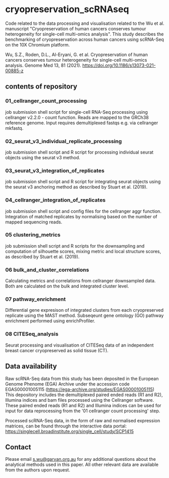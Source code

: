 # cryopreservation_scRNAseq
Code related to the data processing and visualisation related to the Wu et al. manuscript "Cryopreservation of human cancers conserves tumour heterogeneity for single-cell multi-omics analysis". This study describes the benchmarking of cryopreservation across human cancers using scRNA-Seq on the 10X Chromium platform. 

Wu, S.Z., Roden, D.L., Al-Eryani, G. et al. Cryopreservation of human cancers conserves tumour heterogeneity for single-cell multi-omics analysis. Genome Med 13, 81 (2021). https://doi.org/10.1186/s13073-021-00885-z

## contents of repository
### 01_cellranger_count_processing  
job submission shell script for single-cell RNA-Seq processing using cellranger v2.2.0 - count function. Reads are mapped to the GRCh38 reference genome. Input requires demultiplexed fastqs e.g. via cellranger mkfastq.


### 02_seurat_v3_individual_replicate_processing
job submission shell script and R script for processing individual seurat objects using the seurat v3 method.

### 03_seurat_v3_integration_of_replicates
job submission shell script and R script for integrating seurat objects using the seurat v3 anchoring method as described by Stuart et al. (2019).


### 04_cellranger_integration_of_replicates
job submission shell script and config files for the cellranger aggr function. Integration of matched replicates by normalising based on the number of mapped sequencing reads. 


### 05 clustering_metrics
job submission shell script and R scripts for the downsampling and computation of silhouette scores, mixing metric and local structure scores, as described by Stuart et al. (2019).


### 06 bulk_and_cluster_correlations 
Calculating metrics and correlations from cellranger downsampled data. Both are calculated on the bulk and integrated cluster level. 

### 07 pathway_enrichment
Differential gene expresison of integrated clusters from each cryopreserved replicate using the MAST method. Subseqeunt gene ontology (GO) pathway enrichment performed using enrichProfiler. 

### 08 CITESeq_analysis
Seurat processing and visualisation of CITESeq data of an independent breast cancer cryopreserved as solid tissue (CT).

## Data availability
Raw scRNA-Seq data from this study has been deposited in the European Genome Phenome (EGA) Archive under the accession code EGAS00001005115 (https://ega-archive.org/studies/EGAS00001005115) This depository includes the demultiplexed paired ended reads (R1 and R2), Illumina indices and bam files processed using the Cellranger software. These paired ended reads (R1 and R2) and Illumina indices can be used for input for data reprocessing from the '01 cellranger count processing' step.

Processed scRNA-Seq data, in the form of raw and normalised expression matrices, can be found through the interactive data portal: https://singlecell.broadinstitute.org/single_cell/study/SCP1415

## Contact
Please email s.wu@garvan.org.au for any additional questions about the analytical methods used in this paper. All other relevant data are available from the authors upon request.
